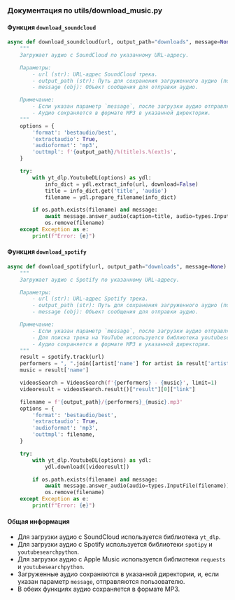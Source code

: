 ### Документация по utils/download_music.py

#### Функция `download_soundcloud`

```python
async def download_soundcloud(url, output_path="downloads", message=None):
    """
    Загружает аудио с SoundCloud по указанному URL-адресу.

    Параметры:
        - url (str): URL-адрес SoundCloud трека.
        - output_path (str): Путь для сохранения загруженного аудио (по умолчанию: "downloads").
        - message (obj): Объект сообщения для отправки аудио.

    Примечание:
        - Если указан параметр `message`, после загрузки аудио отправляет его пользователю.
        - Аудио сохраняется в формате MP3 в указанной директории.
    """
    options = {
        'format': 'bestaudio/best',
        'extractaudio': True,
        'audioformat': 'mp3',
        'outtmpl': f'{output_path}/%(title)s.%(ext)s',
    }

    try:
        with yt_dlp.YoutubeDL(options) as ydl:
            info_dict = ydl.extract_info(url, download=False)
            title = info_dict.get('title', 'audio')
            filename = ydl.prepare_filename(info_dict)

        if os.path.exists(filename) and message:
            await message.answer_audio(caption=title, audio=types.InputFile(filename))
            os.remove(filename)
    except Exception as e:
        print(f"Error: {e}")
```

#### Функция `download_spotify`

```python
async def download_spotify(url, output_path="downloads", message=None):
    """
    Загружает аудио с Spotify по указанному URL-адресу.

    Параметры:
        - url (str): URL-адрес Spotify трека.
        - output_path (str): Путь для сохранения загруженного аудио (по умолчанию: "downloads").
        - message (obj): Объект сообщения для отправки аудио.

    Примечание:
        - Если указан параметр `message`, после загрузки аудио отправляет его пользователю.
        - Для поиска трека на YouTube используется библиотека youtubesearchpython.
        - Аудио сохраняется в формате MP3 в указанной директории.
    """
    result = spotify.track(url)
    performers = ", ".join([artist['name'] for artist in result['artists']])
    music = result['name']

    videosSearch = VideosSearch(f'{performers} - {music}', limit=1)
    videoresult = videosSearch.result()["result"][0]["link"]

    filename = f'{output_path}/{performers}_{music}.mp3'
    options = {
        'format': 'bestaudio/best',
        'extractaudio': True,
        'audioformat': 'mp3',
        'outtmpl': filename,
    }

    try:
        with yt_dlp.YoutubeDL(options) as ydl:
            ydl.download([videoresult])

        if os.path.exists(filename) and message:
            await message.answer_audio(audio=types.InputFile(filename))
            os.remove(filename)
    except Exception as e:
        print(f"Error: {e}")
```

#### Общая информация

- Для загрузки аудио с SoundCloud используется библиотека `yt_dlp`.
- Для загрузки аудио с Spotify используется библиотеки `spotipy` и `youtubesearchpython`.
- Для загрузки аудио с Apple Music используется библиотеки `requests` и `youtubesearchpython`.
- Загруженные аудио сохраняются в указанной директории, и, если указан параметр `message`, отправляются пользователю.
- В обеих функциях аудио сохраняется в формате MP3.
